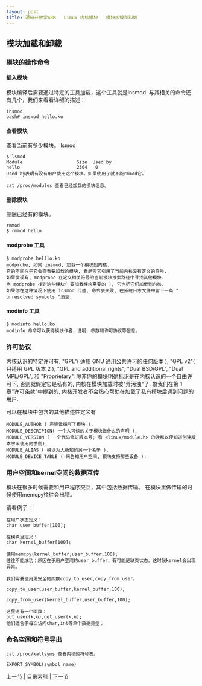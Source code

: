 ```yaml
---
layout: post
title: 源码开放学ARM - Linux 内核模块 - 模块加载和卸载
---
```


## 模块加载和卸载

### 模块的操作命令

#### 插入模块
模块编译后需要通过特定的工具加载，这个工具就是insmod.
与其相关的命令还有几个，我们来看看详细的描述：

	insmod
	bash# insmod hello.ko

#### 查看模块
查看当前有多少模块。
	lsmod

	$ lsmod	
	Module                    Size  Used by
	hello                     2304   0
	Used by表明有没有用户使用这个模块。如果使用了就不能rmmod它。
	
	cat /proc/modules 查看已经加载的模块信息。

#### 删除模块
删除已经有的模块。
	
	rmmod
	$ rmmod hello
	
#### modprobe 工具

	$ modprobe helllo.ko
	modprobe, 如同 insmod, 加载一个模块到内核. 
	它的不同在于它会查看要加载的模块, 看是否它引用了当前内核没有定义的符号. 
	如果发现有, modprobe 在定义相关符号的当前模块搜索路径中寻找其他模块. 
	当 modprobe 找到这些模块( 要加载模块需要的 ), 它也把它们加载到内核. 
	如果你在这种情况下使用 insmod 代替, 命令会失败, 在系统日志文件中留下一条 " unresolved symbols "消息.

#### modinfo 工具
	$ modinfo hello.ko
	modinfo 命令可以获得模块作者，说明，参数和许可协议等信息。
	
### 许可协议
内核认识的特定许可有, "GPL"( 适用 GNU 通用公共许可的任何版本 ), "GPL v2"( 只适用 GPL 版本 2 ), "GPL and additional rights", "Dual BSD/GPL", "Dual MPL/GPL", 和 "Proprietary". 除非你的模块明确标识是在内核认识的一个自由许可下, 否则就假定它是私有的, 内核在模块加载时被"弄污浊"了. 象我们在第 1 章"许可条款"中提到的, 内核开发者不会热心帮助在加载了私有模块后遇到问题的用户.

可以在模块中包含的其他描述性定义有 

	MODULE_AUTHOR ( 声明谁编写了模块 ), 
	MODULE_DESCRIPION( 一个人可读的关于模块做什么的声明 ), 
	MODULE_VERSION ( 一个代码修订版本号; 看 <linux/module.h> 的注释以便知道创建版本字串使用的惯例), 
	MODULE_ALIAS ( 模块为人所知的另一个名子 ), 
	MODULE_DEVICE_TABLE ( 来告知用户空间, 模块支持那些设备 ). 

### 用户空间和kernel空间的数据互传

模块在很多时候需要和用户程序交互，其中包括数据传输。
在模块里做传输的时候使用memcpy往往会出错。

请看例子：

	在用户状态定义：
	char user_buffer[100];

	在模块里定义：
	char kernel_buffer[100];

	使用memcpy(kernel_buffer,user_buffer,100);
	往往不能成功；原因在于用户空间的user_buffer，有可能是缺页状态。这时候kernel会出现异常。

	我们需要使用更安全的函数copy_to_user,copy_from_user。

	copy_to_user(user_buffer,kernel_buffer,100);

	copy_from_user(kernel_buffer,user_buffer,100);

	这里还有一个函数：
	put_user(k,u),get_user(k,u);
	他们适合于每次访问char,int等单个数据类型；

### 命名空间和符号导出
	cat /proc/kallsyms 查看内核的符号表。	

	EXPORT_SYMBOL(symbol_name)

[上一节](chp102-2.html)  |  [目录索引](../index.html)  |  [下一节](chp102-4.html)
